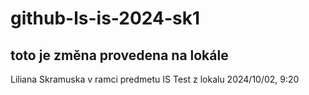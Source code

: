 # github-ls-is-2024-sk1

## toto je změna provedena na lokále

Liliana Skramuska
v ramci predmetu IS
Test z lokalu 2024/10/02, 9:20
